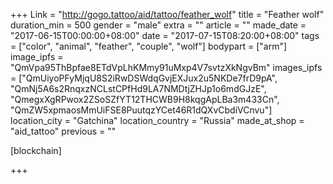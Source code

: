 +++
Link = "http://gogo.tattoo/aid/tattoo/feather_wolf"
title = "Feather wolf"
duration_min = 500
gender = "male"
extra = ""
article = ""
made_date = "2017-06-15T00:00:00+08:00"
date = "2017-07-15T08:20:00+08:00"
tags = ["color", "animal", "feather", "couple", "wolf"]
bodypart = ["arm"]
image_ipfs = "QmVpa95ThBpfae8ETdVpLhKMmy91uMxp4V7svtzXkNgvBm"
images_ipfs = ["QmUiyoPFyMjqU8S2iRwDSWdqGvjEXJux2u5NKDe7frD9pA", "QmNj5A6s2RnqxzNCLstCPfHd9LA7NMDtjZHJp1o6mdGJzE", "QmegxXgRPwox2ZSoSZfYT12THCWB9H8kqgApLBa3m433Cn", "QmZW5xpmaosMmUiFSE8PuutqzYCet46R1dQXvCbdiVCnvu"]
location_city = "Gatchina"
location_country = "Russia"
made_at_shop = "aid_tattoo"
previous = ""

[blockchain]

+++
